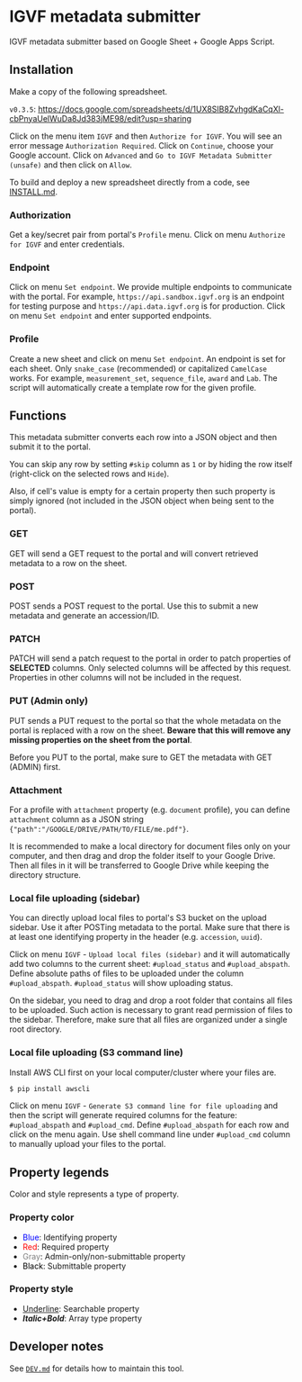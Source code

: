 # IGVF metadata submitter

IGVF metadata submitter based on Google Sheet + Google Apps Script.


## Installation

Make a copy of the following spreadsheet.

`v0.3.5`: https://docs.google.com/spreadsheets/d/1UX8SIB8ZvhgdKaCqXl-cbPnyaUelWuDa8Jd383jME98/edit?usp=sharing

Click on the menu item `IGVF` and then `Authorize for IGVF`. You will see an error message `Authorization Required`. Click on `Continue`, choose your Google account. Click on `Advanced` and `Go to IGVF Metadata Submitter (unsafe)` and then click on `Allow`.

To build and deploy a new spreadsheet directly from a code, see [INSTALL.md](docs/INSTALL.md).

### Authorization

Get a key/secret pair from portal's `Profile` menu. Click on menu `Authorize for IGVF` and enter credentials.


### Endpoint

Click on menu `Set endpoint`. We provide multiple endpoints to communicate with the portal. For example, `https://api.sandbox.igvf.org` is an endpoint for testing purpose and `https://api.data.igvf.org` is for production. Click on menu `Set endpoint` and enter supported endpoints.


### Profile

Create a new sheet and click on menu `Set endpoint`. An endpoint is set for each sheet. Only `snake_case` (recommended) or capitalized `CamelCase` works. For example, `measurement_set`, `sequence_file`, `award` and `Lab`. The script will automatically create a template row for the given profile.


## Functions

This metadata submitter converts each row into a JSON object and then submit it to the portal.

You can skip any row by setting `#skip` column as `1` or by hiding the row itself (right-click on the selected rows and `Hide`).

Also, if cell's value is empty for a certain property then such property is simply ignored (not included in the JSON object when being sent to the portal).

### GET

GET will send a GET request to the portal and will convert retrieved metadata to a row on the sheet.

### POST

POST sends a POST request to the portal. Use this to submit a new metadata and generate an accession/ID.

### PATCH

PATCH will send a patch request to the portal in order to patch properties of **SELECTED** columns. Only selected columns will be affected by this request. Properties in other columns will not be included in the request.

### PUT (Admin only)

PUT sends a PUT request to the portal so that the whole metadata on the portal is replaced with a row on the sheet. **Beware that this will remove any missing properties on the sheet from the portal**.

Before you PUT to the portal, make sure to GET the metadata with GET (ADMIN) first.


### Attachment

For a profile with `attachment` property (e.g. `document` profile), you can define `attachment` column as a JSON string `{"path":"/GOOGLE/DRIVE/PATH/TO/FILE/me.pdf"}`.

It is recommended to make a local directory for document files only on your computer, and then drag and drop the folder itself to your Google Drive. Then all files in it will be transferred to Google Drive while keeping the directory structure.


### Local file uploading (sidebar)

You can directly upload local files to portal's S3 bucket on the upload sidebar. Use it after POSTing metadata to the portal. Make sure that there is at least one identifying property in the header (e.g. `accession`, `uuid`).

Click on menu `IGVF` - `Upload local files (sidebar)` and it will automatically add two columns to the current sheet: `#upload_status` and `#upload_abspath`. Define absolute paths of files to be uploaded under the column `#upload_abspath`. `#upload_status` will show uploading status.

On the sidebar, you need to drag and drop a root folder that contains all files to be uploaded. Such action is necessary to grant read permission of files to the sidebar. Therefore, make sure that all files are organized under a single root directory.


### Local file uploading (S3 command line)

Install AWS CLI first on your local computer/cluster where your files are.

```bash
$ pip install awscli
```

Click on menu `IGVF` - `Generate S3 command line for file uploading` and then the script will generate required columns for the feature: `#upload_abspath` and `#upload_cmd`. Define `#upload_abspath` for each row and click on the menu again. Use shell command line under `#upload_cmd` column to manually upload your files to the portal.


## Property legends

Color and style represents a type of property.

### Property color

- <span style="color:blue">Blue</span>: Identifying property
- <span style="color:red">Red</span>: Required property
- <span style="color:gray">Gray</span>: Admin-only/non-submittable property
- <span style="color:black">Black</span>: Submittable property

### Property style

- <span style="text-decoration:underline">Underline</span>: Searchable property
- ***Italic+Bold***: Array type property


## Developer notes

See [`DEV.md`](docs/DEV.md) for details how to maintain this tool.
